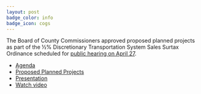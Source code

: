```yaml
---
layout: post
badge_color: info
badge_icon: cogs
---
```


The Board of County Commissioners approved proposed planned projects as part of the ½% Discretionary Transportation System Sales Surtax Ordinance scheduled for [public hearing on April 27](http://www.hillsboroughcounty.org/Calendar.aspx?EID=14830).

* [Agenda](http://agenda.hillsboroughcounty.org/cache/00003/686/04-20%20FINAL%20Agenda.pdf)
* [Proposed Planned Projects](http://hillsboroughcounty.org/DocumentCenter/View/18548)
* [Presentation](http://hillsboroughcounty.org/DocumentCenter/View/18576)
* [Watch video](http://65.49.32.144/Hillsborough/6b4de0b0-2508-470d-b988-c60cc3496ccf/BOCC_Regular_Mtg_4_20_2016/presentation_file/mgpresenter.html?Stream=low)
